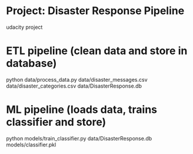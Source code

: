 # Project: Disaster Response Pipeline
udacity project
# ETL pipeline (clean data and store in database)
python data/process_data.py data/disaster_messages.csv data/disaster_categories.csv data/DisasterResponse.db
# ML pipeline (loads data, trains classifier and store)
python models/train_classifier.py data/DisasterResponse.db models/classifier.pkl

